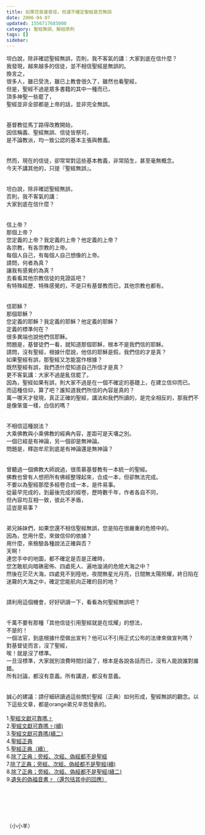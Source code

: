 ```yaml
---
title: 如果您是基督徒，但還不確定聖經是否無誤
date: 2006-04-07
updated: 1556717685000
category: 聖經無誤、解經原則
tags: []
sidebar: 
---
```


<p>坦白說，除非確認聖經無誤，否則，我不客氣的講：大家到底在信什麼？ <br/>
我發現，越來越多的信徒，並不相信聖經是無誤的。<br/>
換言之，<br/>
很多人，雖已受洗，雖已上教會很久了，雖然也看聖經，<br/>
但是，聖經不過是眾多書籍的其中一種而已，<br/>
頂多神聖一些罷了，<br/>
聖經並非全部都是上帝的話，並非完全無誤。<br/>
<br/>
<br/>
基督教從馬丁路得改教開始，<br/>
因信稱義、聖經無誤、信徒皆祭司，<br/>
是不論教派，均一致公認的基本主張與教義。<br/>
<br/>
<br/>
然而，現在的信徒，卻常常對這些基本教義，非常陌生，甚至毫無概念。<br/>
今天不講其他的，只提『聖經無誤』。<br/>
<br/>
<br/>
坦白說，除非確認聖經無誤，<br/>
否則，我不客氣的講：<br/>
大家到底在信什麼？<br/>
<br/>
<br/>
信上帝？<br/>
那個上帝？<br/>
您定義的上帝？我定義的上帝？他定義的上帝？<br/>
各宗教，有各宗教的上帝。<br/>
每個人自己，有每個人自己想像的上帝。<br/>
請問，何者為真？<br/>
讓我有感覺的為真？<br/>
去看看其他宗教信徒的見證區吧？<br/>
有特殊經歷、特殊感覺的，不是只有基督教而已，其他宗教也都有。<br/>
<br/>
<br/>
信耶穌？<br/>
那個耶穌？<br/>
您定義的耶穌？我定義的耶穌？他定義的耶穌？<br/>
定義的標準何在？<br/>
很多異端也說他們信耶穌。<br/>
問題是，基督徒們一看，就知道那個耶穌，根本不是我們信的耶穌。<br/>
請問，沒有聖經，根據什麼說，他信的耶穌是假，我們信的才是真？<br/>
如果聖經有誤，那聖經又怎能當作根據？<br/>
既然聖經有誤，我們憑什麼知道自己所信才是真？<br/>
更不客氣講：大家不過是亂信罷了。<br/>
因為，聖經如果有誤，則大家不過是在一個不確定的基礎上，在建立信仰而已。<br/>
而這種信仰，算了吧？誰知道我們所信的內容是真的？<br/>
萬一哪天才發現，真正正確的聖經，講法和我們所讀的，是完全相反的，那我們不是像笨蛋一樣，白信的嗎？<br/>
<br/>
<br/>
不相信這種說法？<br/>
大乘佛教與小乘佛教的經典內容，差距可是天壤之別。<br/>
一個已經是有神論，另一個卻是無神論。<br/>
問題是，釋迦牟尼到底是有神論還是無神論？<br/>
<br/>
<br/>
曾聽過一個佛教大師說過，很羨慕基督教有一本統一的聖經。<br/>
佛教也曾有人想把所有佛經整理起來，合成一本，但卻無法完成。<br/>
不要以為聖經那麼多經卷合成一本，是件易事。<br/>
從最早完成的，到最後完成的經卷，歷時數千年，作者各自不同，<br/>
但內容均互相一致，彼此不矛盾，<br/>
這豈是易事？<br/>
<br/>
<br/>
弟兄姊妹們，如果您還不相信聖經無誤，您是陷在很嚴重的危險中的。<br/>
因為，您用什麼，來做信仰的依據？<br/>
用什麼，來檢驗各種說法正確與否？<br/>
天啊！<br/>
連您手中的地圖，都不確定是否是正確時，<br/>
您怎敢航向暗礁密佈、四處死人、遍地漩渦的危險大海之中？<br/>
然後在茫茫大海，四處見不到陸地，夜間無星光月亮，日間無太陽照耀，終日陷在迷霧的大海之中，確定您能航向正確的目的地？<br/>
<br/>
<br/>
請利用這個機會，好好研讀一下，看看為何聖經無誤吧？<br/>
<br/>
<br/>
千萬不要有那種「其他信徒引用聖經就是在炫耀」的想法，<br/>
不是的！<br/>
一個法官，到底根據什麼做出宣判？他可以不引用正式公布的法律來做宣判嗎？<br/>
對基督徒而言，沒了聖經，<br/>
唉！就是沒了標準。<br/>
一旦沒標準，大家就別浪費時間討論了，根本是各說各話而已，沒有人能說誰對誰錯。<br/>
所有討論，都沒有意義。所有講道，都沒有意義。<br/>
<br/>
<br/>
誠心的建議：請仔細研讀過這些關於聖經（正典）如何形成，聖經無誤的觀念。以下這些文章，都是orange弟兄辛苦發表的。<br/>
<br/>
1.<a href="http://www.oursweb.net/conmunity/index_detail.asp?id=2289 ">聖經文獻可靠嗎﹖</a><br/>
2.<a href="http://www.oursweb.net/conmunity/index_detail.asp?id=2293 ">聖經文獻可靠嗎﹖(續)</a><br/>
3.<a href="http://www.oursweb.net/conmunity/index_detail.asp?id=2299 ">聖經文獻可靠嗎(續二)</a><br/>
4.<a href="http://www.oursweb.net/conmunity/index_detail.asp?id=2947">聖經正典</a><br/>
5.<a href="http://www.oursweb.net/conmunity/index_detail.asp?id=2948 ">聖經正典（續）</a><br/>
6.<a href="http://www.oursweb.net/conmunity/index_detail.asp?id=3303 ">除了正典；旁經、次經、偽經都不是聖經</a><br/>
7.<a href="http://www.oursweb.net/conmunity/index_detail.asp?id=3304 ">除了正典；旁經、次經、偽經都不是聖經(續)</a><br/>
8.<a href=" http://www.oursweb.net/conmunity/index_detail.asp?id=3305 ">除了正典；旁經、次經、偽經都不是聖經(續二)</a><br/>
9.<a href="http://www.oursweb.net/conmunity/index_detail.asp?id=3466">遺失的偽福音書﹖（還包括其中的回應）</a><br/>
<br/>
<br/>
<br/>
<br/>
<br/>
<br/>
（小小羊）</p>
